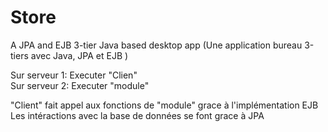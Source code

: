 # Store
A JPA and EJB 3-tier Java based desktop app (Une application bureau 3-tiers avec Java, JPA et EJB ) <br>

Sur serveur 1: Executer "Clien" <br>
Sur serveur 2: Executer "module"<br>

"Client" fait appel aux fonctions de "module" grace à l'implémentation EJB <br>
Les intéractions avec la base de données se font grace à JPA
